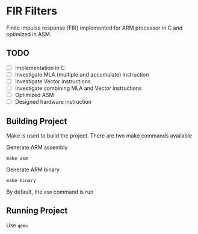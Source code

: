 # FIR Filters

Finite impulse response (FIR) implemented for ARM processor in C and optimized
in ASM.

## TODO

- [ ] Implementation in C
- [ ] Investigate MLA (multiple and accumulate) instruction
- [ ] Investigate Vector instructions
- [ ] Investigate combining MLA and Vector instructions
- [ ] Optimized ASM
- [ ] Designed hardware instruction

## Building Project

Make is used to build the project. There are two make commands available

Generate ARM assembly

``` shell
make asm
```

Generate ARM binary

``` shell
make binary
```

By default, the `asm` command is run

## Running Project

Use `qemu`
